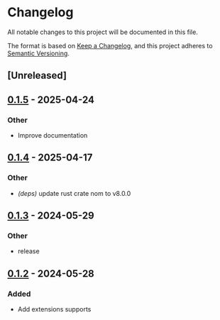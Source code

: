 # Changelog
All notable changes to this project will be documented in this file.

The format is based on [Keep a Changelog](https://keepachangelog.com/en/1.0.0/),
and this project adheres to [Semantic Versioning](https://semver.org/spec/v2.0.0.html).

## [Unreleased]

## [0.1.5](https://github.com/leo91000/graphile_worker_rs/compare/graphile_worker_extensions-v0.1.4...graphile_worker_extensions-v0.1.5) - 2025-04-24

### Other

- Improve documentation

## [0.1.4](https://github.com/leo91000/graphile_worker_rs/compare/graphile_worker_extensions-v0.1.3...graphile_worker_extensions-v0.1.4) - 2025-04-17

### Other

- *(deps)* update rust crate nom to v8.0.0

## [0.1.3](https://github.com/leo91000/graphile_worker_rs/compare/graphile_worker_extensions-v0.1.2...graphile_worker_extensions-v0.1.3) - 2024-05-29

### Other
- release

## [0.1.2](https://github.com/leo91000/graphile_worker_rs/releases/tag/graphile_worker_extensions-v0.1.2) - 2024-05-28

### Added
- Add extensions supports
